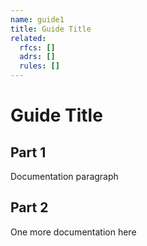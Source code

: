 ```yaml
---
name: guide1
title: Guide Title
related:
  rfcs: []
  adrs: []
  rules: []
---
```


# Guide Title

## Part 1

Documentation paragraph

## Part 2

One more documentation here
